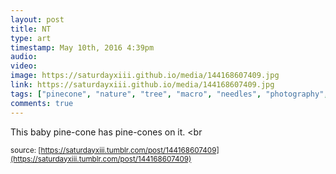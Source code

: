 ```yaml
---
layout: post
title: NT
type: art
timestamp: May 10th, 2016 4:39pm
audio: 
video: 
image: https://saturdayxiii.github.io/media/144168607409.jpg
link: https://saturdayxiii.github.io/media/144168607409.jpg
tags: ["pinecone", "nature", "tree", "macro", "needles", "photography", "art"]
comments: true
---
```

This baby pine-cone has pine-cones on it.
<br 
  
<small>source: [https://saturdayxiii.tumblr.com/post/144168607409](https://saturdayxiii.tumblr.com/post/144168607409)</small>